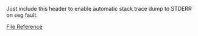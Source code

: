Just include this header to enable automatic stack trace dump to STDERR on seg fault.

[File Reference](/reference/files/segv_8hpp)
<!--more-->

